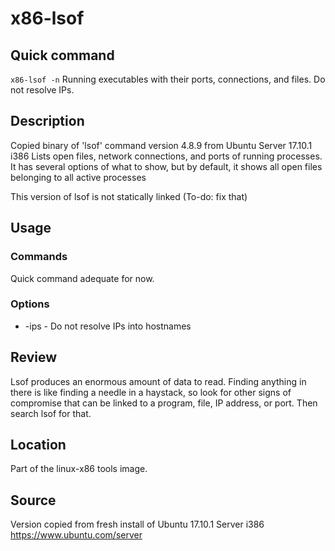 # x86-lsof

## Quick command
`x86-lsof -n`
Running executables with their ports, connections, and files. Do not resolve IPs.

## Description
Copied binary of 'lsof' command version 4.8.9 from Ubuntu Server 17.10.1 i386
Lists open files, network connections, and ports of running processes.
It has several options of what to show, but by default, it shows all open files 
belonging to all active processes

This version of lsof is not statically linked (To-do: fix that)


## Usage
### Commands
Quick command adequate for now.


### Options
* -ips - Do not resolve IPs into hostnames


## Review
Lsof produces an enormous amount of data to read.  Finding anything in there is 
like finding a needle in a haystack, so look for other signs of compromise 
that can be linked to a program, file, IP address, or port.  Then search lsof 
for that.

## Location
Part of the linux-x86 tools image.


## Source
Version copied from fresh install of Ubuntu 17.10.1 Server i386
https://www.ubuntu.com/server



